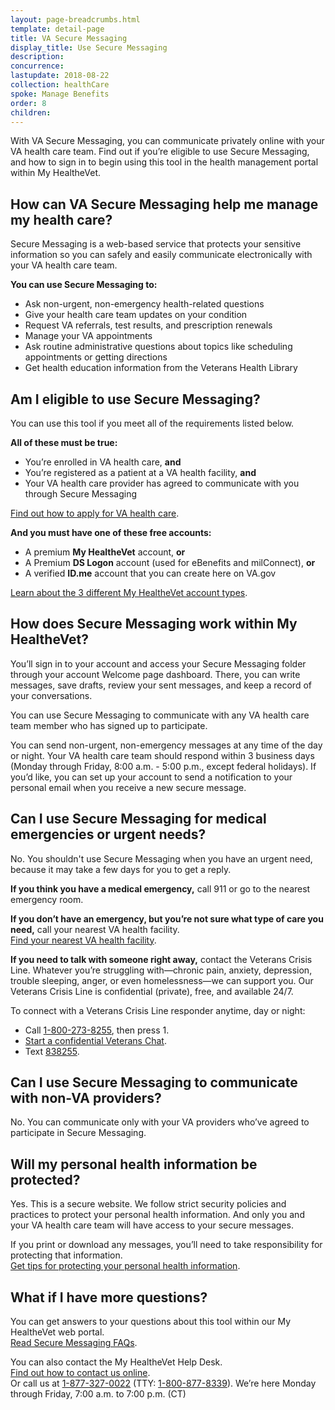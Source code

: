 ```yaml
---
layout: page-breadcrumbs.html
template: detail-page
title: VA Secure Messaging
display_title: Use Secure Messaging
description:
concurrence:
lastupdate: 2018-08-22
collection: healthCare
spoke: Manage Benefits
order: 8
children:
---
```

<div itemscope itemtype="http://schema.org/FAQPage">
<div itemprop="description" class="va-introtext">

With VA Secure Messaging, you can communicate privately online with your VA health care team. Find out if you’re eligible to use Secure Messaging, and how to sign in to begin using this tool in the health management portal within My HealtheVet.

</div>

<div class="cta-widget" data-app-id="messaging"></div>

<div itemscope itemtype="http://schema.org/Question">

<h2 itemprop="name">How can VA Secure Messaging help me manage my health care?</h2>
<div itemprop="acceptedAnswer" itemscope itemtype="http://schema.org/Answer">
<div itemprop="text">

Secure Messaging is a web-based service that protects your sensitive information so you can safely and easily communicate electronically with your VA health care team.

**You can use Secure Messaging to:**
- Ask non-urgent, non-emergency health-related questions
- Give your health care team updates on your condition
- Request VA referrals, test results, and prescription renewals
- Manage your VA appointments
- Ask routine administrative questions  about topics like scheduling appointments or getting directions
- Get health education information from the Veterans Health Library

</div>
</div>
</div>

<div itemscope itemtype="http://schema.org/Question">

<h2 itemprop="name">Am I eligible to use Secure Messaging?</h2>
<div itemprop="acceptedAnswer" itemscope itemtype="http://schema.org/Answer">
<div itemprop="text">

You can use this tool if you meet all of the requirements listed below.

**All of these must be true:**
- You’re enrolled in VA health care, **and**
- You’re registered as a patient at a VA health facility, **and**
- Your VA health care provider has agreed to communicate with you through Secure Messaging

[Find out how to apply for VA health care](/health-care/how-to-apply/).

**And you must have one of these free accounts:**
- A premium **My HealtheVet** account, **or**
- A Premium **DS Logon** account (used for eBenefits and milConnect), **or**
- A verified **ID.me** account that you can create here on VA.gov

[Learn about the 3 different My HealtheVet account types](https://www.myhealth.va.gov/mhv-portal-web/my-healthevet-offers-three-account-types).

</div>
</div>
</div>

<div itemscope itemtype="http://schema.org/Question">

<h2 itemprop="name">How does Secure Messaging work within My HealtheVet?</h2>
<div itemprop="acceptedAnswer" itemscope itemtype="http://schema.org/Answer">
<div itemprop="text">

You’ll sign in to your account and access your Secure Messaging folder through your account Welcome page dashboard. There, you can write messages, save drafts, review your sent messages, and keep a record of your conversations.

You can use Secure Messaging to communicate with any VA health care team member who has signed up to participate.

You can send non-urgent, non-emergency messages at any time of the day or night. Your VA health care team should respond within 3 business days (Monday through Friday, 8:00 a.m. - 5:00 p.m., except federal holidays). If you’d like, you can set up your account to send a notification to your personal email when you receive a new secure message.

</div>
</div>
</div>

<div itemscope itemtype="http://schema.org/Question">

<h2 itemprop="name">Can I use Secure Messaging for medical emergencies or urgent needs?</h2>
<div itemprop="acceptedAnswer" itemscope itemtype="http://schema.org/Answer">
<div itemprop="text">

No. You shouldn't use Secure Messaging when you have an urgent need, because it may take a few days for you to get a reply.

**If you think you have a medical emergency,** call 911 or go to the nearest emergency room.

**If you don’t have an emergency, but you’re not sure what type of care you need,** call your nearest VA health facility.<br>
[Find your nearest VA health facility](/facilities/).

**If you need to talk with someone right away,** contact the Veterans Crisis Line. Whatever you’re struggling with—chronic pain, anxiety, depression, trouble sleeping, anger, or even homelessness—we can support you. Our Veterans Crisis Line is confidential (private), free, and available 24/7.

To connect with a Veterans Crisis Line responder anytime, day or night:
- Call <a href="tel:+18002738255">1-800-273-8255</a>, then press 1.
- [Start a confidential Veterans Chat](https://www.veteranscrisisline.net/get-help/chat).
- Text <a href="tel:+1838255">838255</a>.

</div>
</div>
</div>

<div itemscope itemtype="http://schema.org/Question">

<h2 itemprop="name">Can I use Secure Messaging to communicate with non-VA providers?</h2>
<div itemprop="acceptedAnswer" itemscope itemtype="http://schema.org/Answer">
<div itemprop="text">
No. You can communicate only with your VA providers who’ve agreed to participate in Secure Messaging.

</div>
</div>
</div>

<div itemscope itemtype="http://schema.org/Question">

<h2 itemprop="name">Will my personal health information be protected?</h2>
<div itemprop="acceptedAnswer" itemscope itemtype="http://schema.org/Answer">
<div itemprop="text">

Yes. This is a secure website. We follow strict security policies and practices to protect your personal health information. And only you and your VA health care team will have access to your secure messages.

If you print or download any messages, you’ll need to take responsibility for protecting that information. <br>
[Get tips for protecting your personal health information](https://www.myhealth.va.gov/mhv-portal-web/web/myhealthevet/protecting-your-personal-health-information).

</div>
</div>
</div>

<div itemscope itemtype="http://schema.org/Question">

<h2 itemprop="name">What if I have more questions?</h2>
<div itemprop="acceptedAnswer" itemscope itemtype="http://schema.org/Answer">
<div itemprop="text">

You can get answers to your questions about this tool within our My HealtheVet web portal. <br>
[Read Secure Messaging FAQs](https://www.myhealth.va.gov/mhv-portal-web/web/myhealthevet/faqs#smGeneralFAQ). <br>

You can also contact the My HealtheVet Help Desk. <br>
[Find out how to contact us online](https://www.myhealth.va.gov/mhv-portal-web/web/myhealthevet/contact-mhv). <br>
Or call us at <a href="tel:+18773270022">1-877-327-0022</a> (TTY: <a href="tel:+18008778339">1-800-877-8339</a>). We’re here Monday through Friday, 7:00 a.m. to 7:00 p.m. (CT)

</div>
</div>
</div>
</div>
